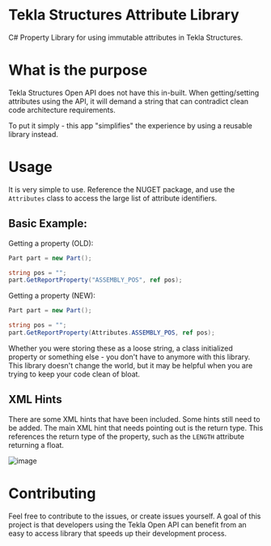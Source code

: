 # Tekla Structures Attribute Library
C# Property Library for using immutable attributes in Tekla Structures.

# What is the purpose
Tekla Structures Open API does not have this in-built. When getting/setting attributes using the API, it will demand a string that can contradict clean code architecture requirements.

To put it simply - this app "simplifies" the experience by using a reusable library instead.

# Usage
It is very simple to use. Reference the NUGET package, and use the `Attributes` class to access the large list of attribute identifiers.

## Basic Example:
Getting a property (OLD):
```cs
Part part = new Part();

string pos = "";
part.GetReportProperty("ASSEMBLY_POS", ref pos);
```

Getting a property (NEW):
```cs
Part part = new Part();

string pos = "";
part.GetReportProperty(Attributes.ASSEMBLY_POS, ref pos);
```

Whether you were storing these as a loose string, a class initialized property or something else - you don't have to anymore with this library. This library doesn't change the world, but it may be helpful when you are trying to keep your code clean of bloat.

## XML Hints
There are some XML hints that have been included. Some hints still need to be added. The main XML hint that needs pointing out is the return type. This references the return type of the property, such as the `LENGTH` attribute returning a float.

![image](https://github.com/cwancy/tekla-structures-attributes/assets/60968585/26981bb9-66f0-4e65-be94-b510c9204f7b)

# Contributing
Feel free to contribute to the issues, or create issues yourself. A goal of this project is that developers using the Tekla Open API can benefit from an easy to access library that speeds up their development process.
